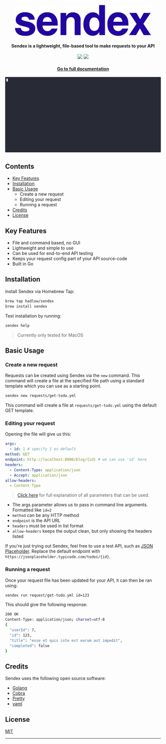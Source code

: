 <div align="center">
  <a href="https://sendex.dev"><img src="/logo.svg" /></a>
</div>

<h4 align="center">Sendex is a lightweight, file-based tool to make requests to your API</h4>

<div align="center"><img src="https://github.com/hadlow/sendex/actions/workflows/release.yml/badge.svg?branch=main" /> <img src="https://github.com/hadlow/sendex/actions/workflows/build-test.yml/badge.svg?branch=main" /></div>

<h4 align="center"><a href="https://sendex.dev">Go to full documentation</a></h4>

<div>
  <img src="/demo.gif" />
</div>

## Contents

- [Key Features](#key-features)
- [Installation](#installation)
- [Basic Usage](#basic-usage)
	- Create a new request
	- Editing your request
	- Running a request
- [Credits](#credits)
- [License](#license)

## Key Features

- File and command based, no GUI
- Lightweight and simple to use
- Can be used for end-to-end API testing
- Keeps your request config part of your API source-code
- Built in Go

## Installation

Install Sendex via Homebrew Tap:

```bash
brew tap hadlow/sendex
brew install sendex
```

Test installation by running:

```bash
sendex help
```

> Currently only tested for MacOS

## Basic Usage

### Create a new request

Requests can be created using Sendex via the `new` command. This command will create a file at the specified file path using a standard template which you can use as a starting point.

```sh
sendex new requests/get-todo.yml
```

This command will create a file at `requests/get-todo.yml` using the default GET template.

### Editing your request

Opening the file will give us this:

```yml
args:
  - id: 1 # specify 1 as default
method: GET
endpoint: http://localhost:8000/blog/{id} # we can use 'id' here
headers:
  - Content-Type: application/json
  - Accept: application/json
allow-headers:
  - Content-Type
```

> [Click here](https://sendex.dev/learn-more/request-configuration) for full explanation of all parameters that can be used.

- The args parameter allows us to pass in command line arguments. Formatted like `id=2`
- `method` can be any HTTP method
- `endpoint` is the API URL
- `headers` must be used in list format
- `allow-headers` keeps the output clean, but only showing the headers listed

If you're just trying out Sendex, feel free to use a test API, such as [JSON Placeholder](https://jsonplaceholder.typicode.com). Replace the default endpoint with `https://jsonplaceholder.typicode.com/todos/{id}`.

### Running a request

Once your request file has been updated for your API, it can then be ran using:

```sh
sendex run request/get-todo.yml id=123
```

This should give the following response:

```sh
200 OK
Content-Type: application/json; charset=utf-8
{
  "userId": 7,
  "id": 123,
  "title": "esse et quis iste est earum aut impedit",
  "completed": false
}
```

## Credits

Sendex uses the following open source software:

- [Golang](https://go.dev)
- [Cobra](https://github.com/spf13/cobra)
- [Pretty](https://github.com/tidwall/pretty)
- [yaml](https://github.com/go-yaml/yaml/tree/v3.0.1)

## License

[MIT](https://github.com/hadlow/sendex/blob/main/LICENSE)

---

